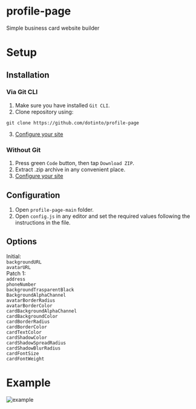 # profile-page
Simple business card website builder

# Setup
## Installation
### Via Git CLI
1. Make sure you have installed `Git CLI`.
2. Clone repository using:
```shell
git clone https://github.com/dotinto/profile-page
```
3. [Configure your site](https://github.com/dotinto/profile-page#configuration)

### Without Git
1. Press green `Code` button, then tap `Download ZIP`.
2. Extract .zip archive in any convenient place.
3. [Configure your site](https://github.com/dotinto/profile-page#configuration)

## Configuration
1. Open `profile-page-main` folder.
2. Open `config.js` in any editor and set the required values following the instructions in the file.

## Options
Initial:<br />
`backgroundURL`<br />
`avatarURL`<br />
Patch 1:<br />
`address`<br />
`phoneNumber`<br />
`backgroundTrasparentBlack`<br />
`BackgroundAlphaChannel`<br />
`avatarBorderRadius`<br />
`avatarBorderColor`<br />
`cardBackgroundAlphaChannel`<br />
`cardBackgroundColor`<br />
`cardBorderRadius`<br />
`cardBorderColor`<br />
`cardTextColor`<br />
`cardShadowColor`<br />
`cardShadowSpreadRadius`<br />
`cardShadowBlurRadius`<br />
`cardFontSize`<br />
`cardFontWeight`<br />


# Example
![example](https://imgur.com/1tlj2jJ.png)
